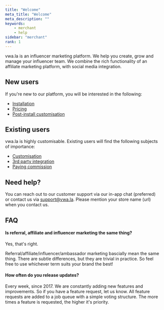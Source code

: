 ```yaml
---
title: "Welcome"
meta_title: "Welcome"
meta_description: ""
keywords:
    - merchant
    - help
sidebar: "merchant"
rank: 1
---
```


vwa.la is an influencer marketing platform. We help you create, grow and manage your influencer team. We combine the rich functionality of an affiliate marketing platform, with social media integration.

## New users

If you're new to our platform, you will be interested in the following:

- [Installation](/merchant/installation-guide) 
- [Pricing](/merchant/how-our-pricing-works) 
- [Post-install customisation](/merchant/getting-started) 

## Existing users

vwa.la is highly customisable. Existing users will find the following subjects of importance:

- [Customisation](/merchant/getting-started) 
- [3rd party integration](/merchant/integrating-with-other-apps) 
- [Paying commission](/merchant/paying-commission) 

## Need help?

You can reach out to our customer support via our in-app chat (preferred) or contact us via [support@vwa.la](mailto:support@vwa.la). Please mention your store name (url) when you contact us. 


## FAQ 

#### Is referral, affiliate and influencer marketing the same thing?

Yes, that's right. 

Referral/affiliate/influencer/ambassador marketing bascially mean the same thing. There are subtle differences, but they are trivial in practice. So feel free to use whichever term suits your brand the best!

#### How often do you release updates?

Every week, since 2017. We are constantly adding new features and improvements. So if you have a feature request, let us know. All feature requests are added to a job queue with a simple voting structure. The more times a feature is requested, the higher it's priority. 
